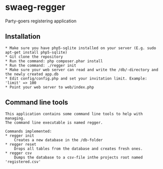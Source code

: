 swaeg-regger
============

Party-goers registering application

## Installation
	* Make sure you have php5-sqlite installed on your server (E.g. sudo apt-get install php5-sqlite)
	* Git clone the repository
	* Run the command: php composer.phar install
	* Run the command: ./regger init
	* Make sure your web server can read and write the /db/-directory and the newly created app.db
	* Edit config/config.php and set your invitation limit. Example: 'limit' => 100
	* Point your web server to web/index.php

## Command line tools

	This application contains some command line tools to help with managing.
	The command line executable is named regger.

	Commands implemented:
	* regger init   
		Creates a new database in the /db-folder
	* regger reset
		Drops all tables from the database and creates fresh ones.
	* regger csv
		Dumps the database to a csv-file inthe projects root named 'registered.csv'


